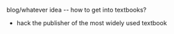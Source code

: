 blog/whatever idea -- how to get into textbooks?
- hack the publisher of the most widely used textbook
